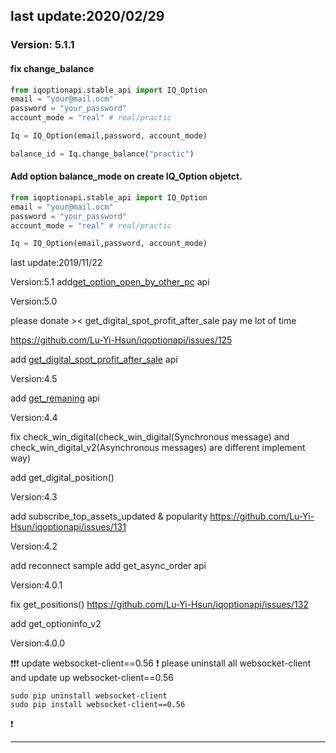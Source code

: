 ## last update:2020/02/29

### Version: 5.1.1

#### fix change_balance

```python
from iqoptionapi.stable_api import IQ_Option
email = "your@mail.ocm"
password = "your_password"
account_mode = "real" # real/practic

Iq = IQ_Option(email,password, account_mode)

balance_id = Iq.change_balance("practic")

```

#### Add option balance_mode on create IQ_Option objetct.

```python
from iqoptionapi.stable_api import IQ_Option
email = "your@mail.ocm"
password = "your_password"
account_mode = "real" # real/practic

Iq = IQ_Option(email,password, account_mode)

```

last update:2019/11/22

Version:5.1
add[get_option_open_by_other_pc](#getoptionopenbyotherpc) api

Version:5.0

please donate >< get_digital_spot_profit_after_sale pay me lot of time

https://github.com/Lu-Yi-Hsun/iqoptionapi/issues/125

add [get_digital_spot_profit_after_sale](#getdigitalspotprofitaftersale) api

Version:4.5

add [get_remaning](#getremaning) api

Version:4.4

fix check_win_digital(check_win_digital(Synchronous message) and check_win_digital_v2(Asynchronous messages) are different implement way)

add get_digital_position()

Version:4.3

add subscribe_top_assets_updated & popularity
https://github.com/Lu-Yi-Hsun/iqoptionapi/issues/131

Version:4.2

add reconnect sample
add get_async_order api

Version:4.0.1

fix get_positions()
https://github.com/Lu-Yi-Hsun/iqoptionapi/issues/132

add get_optioninfo_v2

Version:4.0.0

:exclamation::exclamation::exclamation:
update websocket-client==0.56
:exclamation:
please uninstall all websocket-client and update up websocket-client==0.56

```
sudo pip uninstall websocket-client
sudo pip install websocket-client==0.56
```

:exclamation:

---
